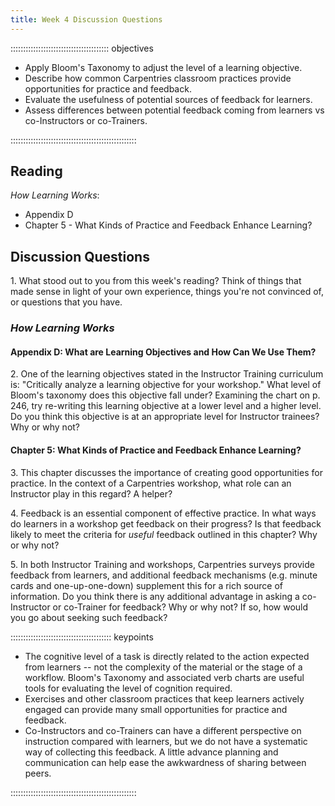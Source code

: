 ```yaml
---
title: Week 4 Discussion Questions
---
```


::::::::::::::::::::::::::::::::::::::: objectives

- Apply Bloom's Taxonomy to adjust the level of a learning objective.
- Describe how common Carpentries classroom practices provide opportunities for practice and feedback.
- Evaluate the usefulness of potential sources of feedback for learners.
- Assess differences between potential feedback coming from learners vs co-Instructors or co-Trainers.

::::::::::::::::::::::::::::::::::::::::::::::::::

## Reading

*How Learning Works*:

- Appendix D
- Chapter 5 - What Kinds of Practice and Feedback Enhance Learning?

## Discussion Questions

1\. What stood out to you from this week's reading? Think of things that made sense in light of your own experience, things you're not convinced of, or questions that you have.

### *How Learning Works*

#### Appendix D: What are Learning Objectives and How Can We Use Them?

2\. One of the learning objectives stated in the Instructor Training curriculum is: "Critically analyze a learning objective for your workshop." What level of
Bloom's taxonomy does this objective fall under? Examining the chart on p. 246, try re-writing this learning objective at a lower level and a higher level. Do you
think this objective is at an appropriate level for Instructor trainees? Why or why not?

#### Chapter 5: What Kinds of Practice and Feedback Enhance Learning?

3\. This chapter discusses the importance of creating good opportunities for practice. In the context of a Carpentries workshop, what role can an Instructor play in
this regard? A helper?

4\. Feedback is an essential component of effective practice. In what ways do learners in a workshop get feedback on their progress? Is that feedback likely to meet the criteria for *useful* feedback outlined in this chapter? Why or why not?

5\. In both Instructor Training and workshops, Carpentries surveys provide feedback from learners, and additional feedback mechanisms (e.g. minute cards
and one-up-one-down) supplement this for a rich source of information. Do you think there is any additional advantage in asking a co-Instructor or co-Trainer for
feedback? Why or why not? If so, how would you go about seeking such feedback?

:::::::::::::::::::::::::::::::::::::::: keypoints

- The cognitive level of a task is directly related to the action expected from learners -- not the complexity of the material or the stage of a workflow. Bloom's Taxonomy and associated verb charts are useful tools for evaluating the level of cognition required.
- Exercises and other classroom practices that keep learners actively engaged can provide many small opportunities for practice and feedback.
- Co-Instructors and co-Trainers can have a different perspective on instruction compared with learners, but we do not have a systematic way of collecting this feedback. A little advance planning and communication can help ease the awkwardness of sharing between peers.

::::::::::::::::::::::::::::::::::::::::::::::::::


